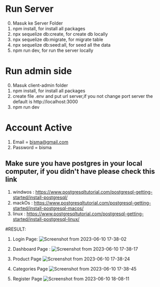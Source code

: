 # Run Server
0. Masuk ke Server Folder 
1. npm install, for install all packages
2. npx sequelize db:create, for create db locally
3. npx sequelize db:migrate, for migrate table
4. npx sequelize db:seed:all, for seed all the data
5. npm run dev, for run the server locally

# Run admin side
0. Masuk client-admin folder
1. npm install, for install all packages
2. create file .env and put url server,if you not change port server the default is http://localhost:3000
3. npm run dev

# Account Active
1. Email = bisma@gmail.com
2. Password = bisma

## Make sure you have postgres in your local computer, if you didn't have please check this link
1. windwos : <https://www.postgresqltutorial.com/postgresql-getting-started/install-postgresql/>
2. mackOs : <https://www.postgresqltutorial.com/postgresql-getting-started/install-postgresql-macos/>
3. linux : <https://www.postgresqltutorial.com/postgresql-getting-started/install-postgresql-linux/>


#RESULT: 
1. Login Page: 
![Screenshot from 2023-06-10 17-38-02](https://github.com/MrBista/mobility-interview/assets/93068364/cb5d2ff6-20c4-4832-bfb2-6b2800b4cf43)

2. Dashboard Page : 
![Screenshot from 2023-06-10 17-38-17](https://github.com/MrBista/mobility-interview/assets/93068364/0268e6a2-bbef-4a27-ac42-40d6eb7a7a6c)

3. Product Page
![Screenshot from 2023-06-10 17-38-24](https://github.com/MrBista/mobility-interview/assets/93068364/cd52baa8-f0d3-4e59-8e42-9aed9250428a)

4. Categories Page
![Screenshot from 2023-06-10 17-38-45](https://github.com/MrBista/mobility-interview/assets/93068364/24ad1a73-9902-49a6-865a-cfdc5d8b3236)

5. Register Page
![Screenshot from 2023-06-10 18-08-11](https://github.com/MrBista/mobility-interview/assets/93068364/7e23b8ff-9d61-4064-af1b-5daebf3cea21)


